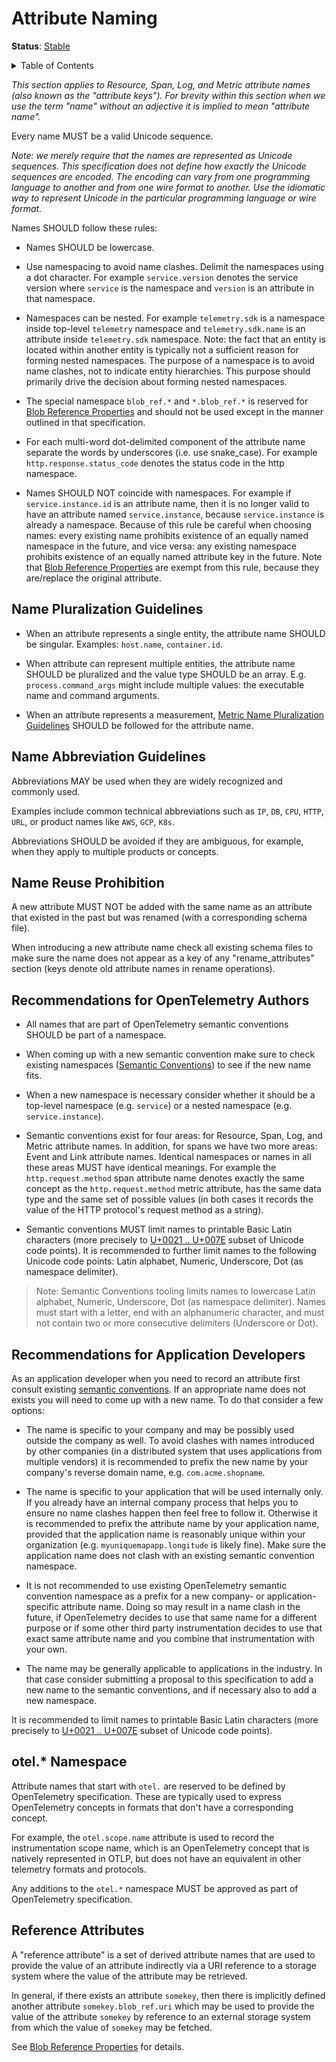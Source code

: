 # Attribute Naming

**Status**: [Stable][DocumentStatus]

<details>
<summary>Table of Contents</summary>

<!-- toc -->

- [Name Pluralization Guidelines](#name-pluralization-guidelines)
- [Name Abbreviation Guidelines](#name-abbreviation-guidelines)
- [Name Reuse Prohibition](#name-reuse-prohibition)
- [Recommendations for OpenTelemetry Authors](#recommendations-for-opentelemetry-authors)
- [Recommendations for Application Developers](#recommendations-for-application-developers)
- [otel.\* Namespace](#otel-namespace)

<!-- tocstop -->

</details>

_This section applies to Resource, Span, Log, and Metric attribute names (also
known as the "attribute keys"). For brevity within this section when we use the
term "name" without an adjective it is implied to mean "attribute name"._

Every name MUST be a valid Unicode sequence.

_Note: we merely require that the names are represented as Unicode sequences.
This specification does not define how exactly the Unicode sequences are
encoded. The encoding can vary from one programming language to another and from
one wire format to another. Use the idiomatic way to represent Unicode in the
particular programming language or wire format._

Names SHOULD follow these rules:

- Names SHOULD be lowercase.

- Use namespacing to avoid name clashes. Delimit the namespaces using a dot
  character. For example `service.version` denotes the service version where
  `service` is the namespace and `version` is an attribute in that namespace.

- Namespaces can be nested. For example `telemetry.sdk` is a namespace inside
  top-level `telemetry` namespace and `telemetry.sdk.name` is an attribute
  inside `telemetry.sdk` namespace. Note: the fact that an entity is located
  within another entity is typically not a sufficient reason for forming nested
  namespaces. The purpose of a namespace is to avoid name clashes, not to
  indicate entity hierarchies. This purpose should primarily drive the decision
  about forming nested namespaces.

- The special namespace `blob_ref.*` and `*.blob_ref.*` is reserved for
  [Blob Reference Properties](./blob-reference-properties.md) and should not be used
  except in the manner outlined in that specification.

- For each multi-word dot-delimited component of the attribute name separate the
  words by underscores (i.e. use snake_case). For example
  `http.response.status_code` denotes the status code in the http namespace.

- Names SHOULD NOT coincide with namespaces. For example if
  `service.instance.id` is an attribute name, then it is no longer valid to have
  an attribute named `service.instance`, because `service.instance` is already a
  namespace. Because of this rule be careful when choosing names: every existing
  name prohibits existence of an equally named namespace in the future, and vice
  versa: any existing namespace prohibits existence of an equally named
  attribute key in the future. Note that
  [Blob Reference Properties](./blob-reference-properties.md) are exempt
  from this rule, because they are/replace the original attribute.

## Name Pluralization Guidelines

- When an attribute represents a single entity, the attribute name SHOULD be
  singular. Examples: `host.name`, `container.id`.

- When attribute can represent multiple entities, the attribute name SHOULD be
  pluralized and the value type SHOULD be an array. E.g. `process.command_args`
  might include multiple values: the executable name and command arguments.

- When an attribute represents a measurement,
  [Metric Name Pluralization Guidelines](./metrics.md#pluralization) SHOULD be
  followed for the attribute name.

## Name Abbreviation Guidelines

Abbreviations MAY be used when they are widely recognized and commonly used.

Examples include common technical abbreviations such as `IP`, `DB`, `CPU`,
`HTTP`, `URL`, or product names like `AWS`, `GCP`, `K8s`.

Abbreviations SHOULD be avoided if they are ambiguous, for example, when they apply
to multiple products or concepts.

## Name Reuse Prohibition

A new attribute MUST NOT be added with the same name as an attribute that
existed in the past but was renamed (with a corresponding schema file).

When introducing a new attribute name check all existing schema files to make
sure the name does not appear as a key of any "rename_attributes" section (keys
denote old attribute names in rename operations).

## Recommendations for OpenTelemetry Authors

- All names that are part of OpenTelemetry semantic conventions SHOULD be part
  of a namespace.

- When coming up with a new semantic convention make sure to check existing
  namespaces ([Semantic Conventions](./README.md)) to see if the new name fits.

- When a new namespace is necessary consider whether it should be a top-level
  namespace (e.g. `service`) or a nested namespace (e.g. `service.instance`).

- Semantic conventions exist for four areas: for Resource, Span, Log, and Metric
  attribute names. In addition, for spans we have two more areas: Event and Link
  attribute names. Identical namespaces or names in all these areas MUST have
  identical meanings. For example the `http.request.method` span attribute name
  denotes exactly the same concept as the `http.request.method` metric
  attribute, has the same data type and the same set of possible values (in both
  cases it records the value of the HTTP protocol's request method as a string).

- Semantic conventions MUST limit names to printable Basic Latin characters
  (more precisely to
  [U+0021 .. U+007E](<https://en.wikipedia.org/wiki/Basic_Latin_(Unicode_block)#Table_of_characters>)
  subset of Unicode code points). It is recommended to further limit names to
  the following Unicode code points: Latin alphabet, Numeric, Underscore, Dot
  (as namespace delimiter).

> Note:
> Semantic Conventions tooling limits names to lowercase
> Latin alphabet, Numeric, Underscore, Dot (as namespace delimiter).
> Names must start with a letter, end with an alphanumeric character, and must not
> contain two or more consecutive delimiters (Underscore or Dot).

## Recommendations for Application Developers

As an application developer when you need to record an attribute first consult
existing [semantic conventions](./README.md). If an appropriate name does not
exists you will need to come up with a new name. To do that consider a few
options:

- The name is specific to your company and may be possibly used outside the
  company as well. To avoid clashes with names introduced by other companies (in
  a distributed system that uses applications from multiple vendors) it is
  recommended to prefix the new name by your company's reverse domain name, e.g.
  `com.acme.shopname`.

- The name is specific to your application that will be used internally only. If
  you already have an internal company process that helps you to ensure no name
  clashes happen then feel free to follow it. Otherwise it is recommended to
  prefix the attribute name by your application name, provided that the
  application name is reasonably unique within your organization (e.g.
  `myuniquemapapp.longitude` is likely fine). Make sure the application name
  does not clash with an existing semantic convention namespace.

- It is not recommended to use existing OpenTelemetry semantic convention
  namespace as a prefix for a new company- or application-specific attribute
  name. Doing so may result in a name clash in the future, if OpenTelemetry
  decides to use that same name for a different purpose or if some other third
  party instrumentation decides to use that exact same attribute name and you
  combine that instrumentation with your own.

- The name may be generally applicable to applications in the industry. In that
  case consider submitting a proposal to this specification to add a new name to
  the semantic conventions, and if necessary also to add a new namespace.

It is recommended to limit names to printable Basic Latin characters (more
precisely to
[U+0021 .. U+007E](<https://en.wikipedia.org/wiki/Basic_Latin_(Unicode_block)#Table_of_characters>)
subset of Unicode code points).

## otel.\* Namespace

Attribute names that start with `otel.` are reserved to be defined by
OpenTelemetry specification. These are typically used to express OpenTelemetry
concepts in formats that don't have a corresponding concept.

For example, the `otel.scope.name` attribute is used to record the
instrumentation scope name, which is an OpenTelemetry concept that is natively
represented in OTLP, but does not have an equivalent in other telemetry formats
and protocols.

Any additions to the `otel.*` namespace MUST be approved as part of
OpenTelemetry specification.

## Reference Attributes

A "reference attribute" is a set of derived attribute names that are used to
provide the value of an attribute indirectly via a URI reference to a storage
system where the value of the attribute may be retrieved.

In general, if there exists an attribute `somekey`, then there is implicitly
defined another attribute `somekey.blob_ref.uri` which may be used to provide
the value of the attribute `somekey` by reference to an external storage
system from which the value of `somekey` may be fetched.

See [Blob Reference Properties](./blob-reference-properties.md) for details.

[DocumentStatus]:
  https://opentelemetry.io/docs/specs/otel/document-status
